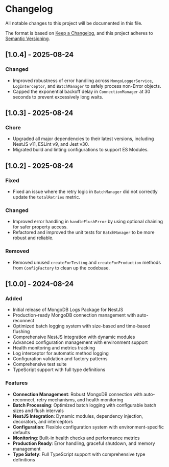 # Changelog

All notable changes to this project will be documented in this file.

The format is based on [Keep a Changelog](https://keepachangelog.com/en/1.0.0/),
and this project adheres to [Semantic Versioning](https://semver.org/spec/v2.0.0.html).

## [1.0.4] - 2025-08-24

### Changed

- Improved robustness of error handling across `MongoLoggerService`, `LogInterceptor`, and `BatchManager` to safely process non-Error objects.
- Capped the exponential backoff delay in `ConnectionManager` at 30 seconds to prevent excessively long waits.

## [1.0.3] - 2025-08-24

### Chore

- Upgraded all major dependencies to their latest versions, including NestJS v11, ESLint v9, and Jest v30.
- Migrated build and linting configurations to support ES Modules.

## [1.0.2] - 2025-08-24

### Fixed

- Fixed an issue where the retry logic in `BatchManager` did not correctly update the `totalRetries` metric.

### Changed

- Improved error handling in `handleFlushError` by using optional chaining for safer property access.
- Refactored and improved the unit tests for `BatchManager` to be more robust and reliable.

### Removed

- Removed unused `createForTesting` and `createForProduction` methods from `ConfigFactory` to clean up the codebase.

## [1.0.0] - 2024-08-24

### Added

- Initial release of MongoDB Logs Package for NestJS
- Production-ready MongoDB connection management with auto-reconnect
- Optimized batch logging system with size-based and time-based flushing
- Comprehensive NestJS integration with dynamic modules
- Advanced configuration management with environment support
- Health monitoring and metrics tracking
- Log interceptor for automatic method logging
- Configuration validation and factory patterns
- Comprehensive test suite
- TypeScript support with full type definitions

### Features

- **Connection Management**: Robust MongoDB connection with auto-reconnect, retry mechanisms, and health monitoring
- **Batch Processing**: Optimized batch logging with configurable batch sizes and flush intervals
- **NestJS Integration**: Dynamic modules, dependency injection, decorators, and interceptors
- **Configuration**: Flexible configuration system with environment-specific defaults
- **Monitoring**: Built-in health checks and performance metrics
- **Production Ready**: Error handling, graceful shutdown, and memory management
- **Type Safety**: Full TypeScript support with comprehensive type definitions
